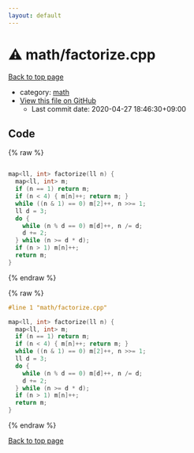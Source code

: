 ```yaml
---
layout: default
---
```


<!-- mathjax config similar to math.stackexchange -->
<script type="text/javascript" async
  src="https://cdnjs.cloudflare.com/ajax/libs/mathjax/2.7.5/MathJax.js?config=TeX-MML-AM_CHTML">
</script>
<script type="text/x-mathjax-config">
  MathJax.Hub.Config({
    TeX: { equationNumbers: { autoNumber: "AMS" }},
    tex2jax: {
      inlineMath: [ ['$','$'] ],
      processEscapes: true
    },
    "HTML-CSS": { matchFontHeight: false },
    displayAlign: "left",
    displayIndent: "2em"
  });
</script>

<script type="text/javascript" src="https://cdnjs.cloudflare.com/ajax/libs/jquery/3.4.1/jquery.min.js"></script>
<script src="https://cdn.jsdelivr.net/npm/jquery-balloon-js@1.1.2/jquery.balloon.min.js" integrity="sha256-ZEYs9VrgAeNuPvs15E39OsyOJaIkXEEt10fzxJ20+2I=" crossorigin="anonymous"></script>
<script type="text/javascript" src="../../assets/js/copy-button.js"></script>
<link rel="stylesheet" href="../../assets/css/copy-button.css" />


# :warning: math/factorize.cpp

<a href="../../index.html">Back to top page</a>

* category: <a href="../../index.html#7e676e9e663beb40fd133f5ee24487c2">math</a>
* <a href="{{ site.github.repository_url }}/blob/master/math/factorize.cpp">View this file on GitHub</a>
    - Last commit date: 2020-04-27 18:46:30+09:00




## Code

<a id="unbundled"></a>
{% raw %}
```cpp

map<ll, int> factorize(ll n) {
  map<ll, int> m;
  if (n == 1) return m;
  if (n < 4) { m[n]++; return m; }
  while ((n & 1) == 0) m[2]++, n >>= 1;
  ll d = 3;
  do {
    while (n % d == 0) m[d]++, n /= d;
    d += 2;
  } while (n >= d * d);
  if (n > 1) m[n]++;
  return m;
}

```
{% endraw %}

<a id="bundled"></a>
{% raw %}
```cpp
#line 1 "math/factorize.cpp"

map<ll, int> factorize(ll n) {
  map<ll, int> m;
  if (n == 1) return m;
  if (n < 4) { m[n]++; return m; }
  while ((n & 1) == 0) m[2]++, n >>= 1;
  ll d = 3;
  do {
    while (n % d == 0) m[d]++, n /= d;
    d += 2;
  } while (n >= d * d);
  if (n > 1) m[n]++;
  return m;
}

```
{% endraw %}

<a href="../../index.html">Back to top page</a>

